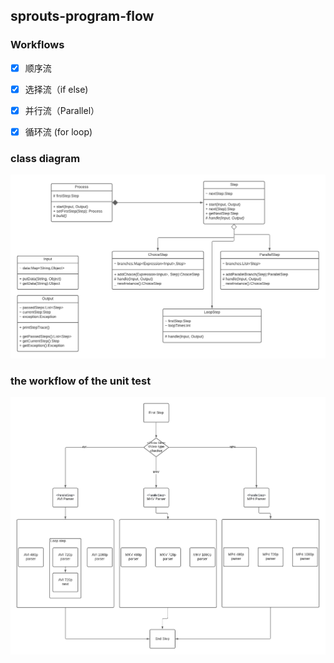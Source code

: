 ## sprouts-program-flow

### Workflows

- [x] 顺序流 

- [x] 选择流（if else) 

- [x] 并行流（Parallel）

- [x] 循环流 (for loop)

### class diagram
![image](images/Workflow.png)

### the workflow of the unit test
![image](images/workflow_unit_test.png)
